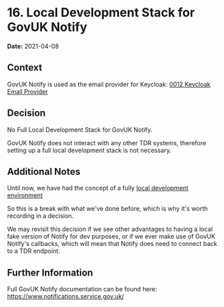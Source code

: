 # 16. Local Development Stack for GovUK Notify

**Date:** 2021-04-08

## Context

GovUK Notify is used as the email provider for Keycloak: [0012 Keycloak Email Provider](0012-keycloak-email-provider.md)

## Decision

No Full Local Development Stack for GovUK Notify.

GovUK Notify does not interact with any other TDR systems, therefore setting up a full local development stack is not necessary.

## Additional Notes

Until now, we have had the concept of a fully [local development environment](https://github.com/nationalarchives/tdr-transfer-frontend#full-stack-local-development)

So this is a break with what we've done before, which is why it's worth recording in a decision. 

We may revisit this decision if we see other advantages to having a local fake version of Notify for dev purposes, or if we ever make use of GovUK Notify's callbacks, which will mean that Notify does need to connect back to a TDR endpoint.

## Further Information

Full GovUK Notify documentation can be found here: https://www.notifications.service.gov.uk/
